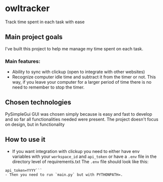 # owltracker
Track time spent in each task with ease

## Main project goals
I've built this project to help me manage my time spent on each task. 

### Main features:
- Ability to sync with clickup (open to integrate with other websites)
- Recognize computer idle time and subtract it from the timer or not. This way, if you leave your computer for a larger period of time there is no need to remember to stop the timer.

## Chosen technologies
PySimpleGui GUI was chosen simply because is easy and fast to develop and so far all functionalities needed were present.
The project doesn't focus on design, but in functionality

## How to use it
- If you want integration with clickup you need to either have env variables with your `workspace_id` and `api_token` or have a `.env` file in the directory level of requirements.txt
The `.env` file should look like this:
```workspace_id=XXXX
api_token=YYYY```
- Then you need to run `main.py` but with PYTHONPATH=. 
